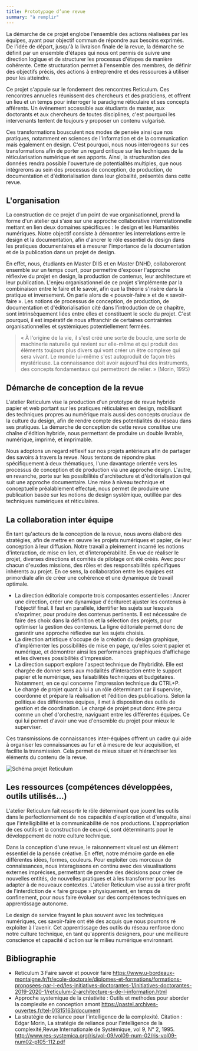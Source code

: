 ```yaml
---
title: Prototypage d’une revue
summary: "à remplir"
---
```


La démarche de ce projet englobe l'ensemble des actions réalisées par les équipes, ayant pour objectif commun de répondre aux besoins exprimés. De l'idée de départ, jusqu'à la livraison finale de la revue, la démarche se définit par un ensemble d'étapes qui nous ont permis de suivre une direction logique et de structurer les processus d'étapes de manière cohérente. Cette structuration permet à l'ensemble des membres, de définir des objectifs précis, des actions à entreprendre et des ressources à utiliser pour les atteindre.

Ce projet s'appuie sur le fondement des rencontres Reticulum. Ces rencontres annuelles réunissent des chercheurs et des praticiens, et offrent un lieu et un temps pour interroger le paradigme réticulaire et ses concepts afférents. Un évènement accessible aux étudiants de master, aux doctorants et aux chercheurs de toutes disciplines, c'est pourquoi les intervenants tentent de toujours y proposer un contenu vulgarisé.

Ces transformations bousculent nos modes de pensée ainsi que nos pratiques, notamment en sciences de l'information et de la communication mais également en design. C'est pourquoi, nous nous interrogeons sur ces transformations afin de porter un regard critique sur les techniques de la réticularisation numérique et ses apports. Ainsi, la structuration des données rendra possible l'ouverture de potentialités multiples, que nous intégrerons au sein des processus de conception, de production, de documentation et d'éditorialisation dans leur globalité, présentés dans cette revue.

## L'organisation

La construction de ce projet d'un point de vue organisationnel, prend la forme d'un atelier qui s'axe sur une approche collaborative interrelationnelle mettant en lien deux domaines spécifiques : le design et les Humanités numériques. Notre objectif consiste à démontrer les interrelations entre le design et la documentation, afin d'ancrer le rôle essentiel du design dans les pratiques documentaires et à mesurer l'importance de la documentation et de la publication dans un projet de design.

En effet, nous, étudiants en Master DIIS et en Master DNHD, collaboreront ensemble sur un temps court, pour permettre d'exposer l'approche réflexive du projet en design, la production de contenus, leur architecture et leur publication. L'enjeu organisationnel de ce projet s'implémente par la combinaison entre le faire et le savoir, afin que la théorie s'insère dans la pratique et inversement. On parle alors de « pouvoir-faire » et de « savoir-faire ».<!-- Guillemets = citation. Donner la source. --> Les notions de processus de conception, de production, de documentation et d'éditorialisation cité dans l'introduction de ce chapitre, sont intrinsèquement liées entre elles et constituent le socle du projet. C'est pourquoi, il est impératif de nous affranchir de certaines contraintes organisationnelles et systémiques potentiellement fermées.

> « À l'origine de la vie, il s'est créé une sorte de boucle, une sorte de machinerie naturelle qui revient sur elle-même et qui produit des éléments toujours plus divers qui vont créer un être complexe qui sera vivant. Le monde lui-même s'est autoproduit de façon très mystérieuse. La connaissance doit avoir aujourd'hui des instruments, des concepts fondamentaux qui permettront de relier. » (Morin, 1995)

## Démarche de conception de la revue

L'atelier Reticulum vise la production d'un prototype de revue hybride papier et web portant sur les pratiques réticulaires en design, mobilisant des techniques propres au numérique mais aussi des concepts cruciaux de la culture du design, afin de rendre compte des potentialités du réseau dans ses pratiques. La démarche de conception de cette revue constitue une chaîne d'édition hybride, nous permettant de produire un double livrable, numérique, imprimé, et imprimable.

Nous adoptons un regard réflexif sur nos projets antérieurs afin de partager des savoirs à travers la revue. Nous tentons de répondre plus spécifiquement à deux thématiques, l'une davantage orientée vers les processus de conception et de production via une approche design. L'autre, en revanche, porte sur les possibilités d'architecture et d'éditorialisation qui suit une approche documentaire. Une mise à niveau technique et conceptuelle préalablement effectué, nous permet de produire une publication basée sur les notions de design systémique, outillée par des techniques numériques et réticulaires.

## La collaboration inter équipe

En tant qu'acteurs de la conception de la revue, nous avons élaboré des stratégies, afin de mettre en œuvre les projets numériques et papier, de leur conception à leur diffusion. Notre travail a pleinement incarné les notions d'interaction, de mise en lien, et d'interopérabilité. En vue de réaliser le projet, diverses directions et comités de pilotage ont été créés. Avec pour chacun d'euxdes missions, des rôles et des responsabilités spécifiques inhérents au projet. En ce sens, la collaboration entre les équipes est primordiale afin de créer une cohérence et une dynamique de travail optimale.

- La direction éditoriale comporte trois composantes essentielles : Ancrer une direction, créer une dynamique d'écritureet ajuster les contenus à l'objectif final. Il faut en parallèle, identifier les sujets sur lesquels s'exprimer, pour produire des contenus pertinents. Il est nécessaire de faire des choix dans la définition et la sélection des projets, pour optimiser la gestion des contenus. La ligne éditoriale permet donc de garantir une approche réflexive sur les sujets choisis.
- La direction artistique s'occupe de la création du design graphique, d'implémenter les possibilités de mise en page, qu'elles soient papier et numérique, et démontrer ainsi les performances graphiques d'affichage et les diverses possibilités d'impression.
- La direction support explore l'aspect technique de l'hybridité. Elle est chargée de donner sens aux modalités d'interaction entre le support papier et le numérique, ses faisabilités techniques et budgétaires. Notamment, en ce qui concerne l'impression technique du CTRL+P.<!-- Formulation à revoir -->
- Le chargé de projet quant à lui a un rôle déterminant car il supervise, coordonne et prépare la réalisation et l'édition des publications. Selon la politique des différentes équipes, il met à disposition des outils de gestion et de coordination. Le chargé de projet peut donc être perçu comme un chef d'orchestre, naviguant entre les différentes équipes. Ce qui lui permet d'avoir une vue d'ensemble du projet pour mieux le superviser.

Ces transmissions de connaissances inter-équipes offrent un cadre qui aide à organiser les connaissances au fur et à mesure de leur acquisition, et facilite la transmission. Cela permet de mieux situer et hiérarchiser les éléments du contenu de la revue.

![Schéma projet Reticulum]()

## Les ressources (compétences développées, outils utilisés…)

L'atelier Reticulum fait ressortir le rôle déterminant que jouent les outils dans le perfectionnement de nos capacités d'exploration et d'enquête, ainsi que l'intelligibilité et la communicabilité de nos productions. L'appropriation de ces outils et la construction de ceux-ci, sont déterminants pour le développement de notre culture technique.

Dans la conception d'une revue, le raisonnement visuel est un élément essentiel de la pensée créative. En effet, notre mémoire garde en elle différentes idées, formes, couleurs. Pour exploiter ces morceaux de connaissances, nous interagissons en continu avec des visualisations externes imprécises, permettant de prendre des décisions pour créer de nouvelles entités, de nouvelles pratiques et à les transformer pour les adapter à de nouveaux contextes. L'atelier Reticulum vise aussi à tirer profit de l'interdiction de « faire groupe » physiquement, en temps de confinement, pour nous faire évoluer sur des compétences techniques en apprentissage autonome.

Le design de service frayant le plus souvent avec les techniques numériques, ces savoir-faire ont été des acquis que nous pourrons ré exploiter à l'avenir. Cet apprentissage des outils du réseau renforce donc notre culture technique, en tant qu'apprentis designers, pour une meilleure conscience et capacité d'action sur le milieu numérique environnant.

## Bibliographie
<!-- à remplacer par un export depuis Zotero -->

- Reticulum 3 Faire savoir et pouvoir faire <https://www.u-bordeaux-montaigne.fr/fr/ecole-doctorale/diplomes-et-formations/formations-proposees-par-l-ed/les-initiatives-doctorantes-1/initiatives-doctorantes-2019-2020-1/reticulum-2-architecture-s-de-l-information.html>
- Approche systemique de la créativité : Outils et methodes pour aborder la complexite en conception amont <https://pastel.archives-ouvertes.fr/tel-01315163/document>
- La stratégie de reliance pour l'intelligence de la complexité. Citation : Edgar Morin, La stratégie de reliance pour l'intelligence de la complexité,Revue Internationale de Systémique, vol 9, N° 2, 1995. <http://www.res-systemica.org/ris/vol-09/vol09-num-02/ris-vol09-num02-p105-112.pdf>